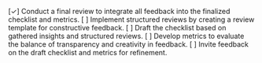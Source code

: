 [✓] Conduct a final review to integrate all feedback into the finalized checklist and metrics.
[ ] Implement structured reviews by creating a review template for constructive feedback.
[ ] Draft the checklist based on gathered insights and structured reviews.
[ ] Develop metrics to evaluate the balance of transparency and creativity in feedback.
[ ] Invite feedback on the draft checklist and metrics for refinement.